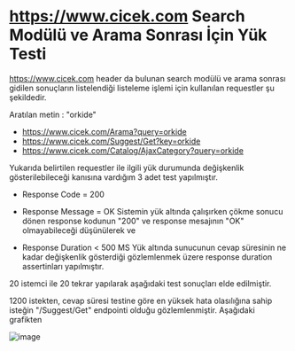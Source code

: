 # https://www.cicek.com Search Modülü ve Arama Sonrası İçin Yük Testi

https://www.cicek.com header da bulunan search modülü ve arama sonrası gidilen sonuçların listelendiği listeleme işlemi için kullanılan requestler şu şekildedir.

Aratılan metin : "orkide"

- https://www.cicek.com/Arama?query=orkide 
- https://www.cicek.com/Suggest/Get?key=orkide
- https://www.cicek.com/Catalog/AjaxCategory?query=orkide 

Yukarıda belirtilen requestler ile ilgili yük durumunda değişkenlik gösterilebileceği kanısına vardığım 3 adet test yapılmıştır.

- Response Code = 200 
- Response Message = OK
Sistemin yük altında çalışırken çökme sonucu dönen response kodunun "200" ve response mesajının "OK" olmayabileceği düşünülerek ve

- Response Duration < 500 MS
Yük altında sunucunun cevap süresinin ne kadar değişkenlik gösterdiği gözlemlenmek üzere response duration assertinları yapılmıştır.


20 istemci ile 20 tekrar yapılarak aşağıdaki test sonuçları elde edilmiştir.

1200 istekten, cevap süresi testine göre en yüksek hata olasılığına sahip isteğin "/Suggest/Get" endpointi olduğu gözlemlenmiştir. Aşağıdaki grafikten 

![image](https://user-images.githubusercontent.com/13181041/149920376-44fa685e-766c-4f1e-946f-35b62efebc09.png)


